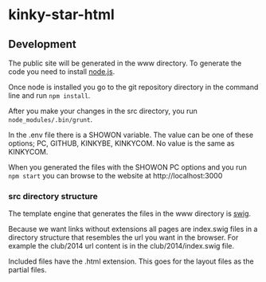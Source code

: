 kinky-star-html
===============

## Development

The public site will be generated in the www directory. To generate the code you need to install [node.js](http://nodejs.org).

Once node is installed you go to the git repository directory in the command line and run `npm install`.

After you make your changes in the src directory, you run `node_modules/.bin/grunt`.

In the .env file there is a SHOWON variable. The value can be one of these options; PC, GITHUB, KINKYBE, KINKYCOM. No value is the same as KINKYCOM.

When you generated the files with the SHOWON PC options and you run `npm start` you can browse to the website at http://localhost:3000

### src directory structure

The template engine that generates the files in the www directory is [swig](https://paularmstrong.github.io/swig).

Because we want links without extensions all pages are index.swig files in a directory structure that resembles the url you want in the browser. For example the club/2014 url content is in the club/2014/index.swig file.

Included files have the .html extension. This goes for the layout files as the partial files.

